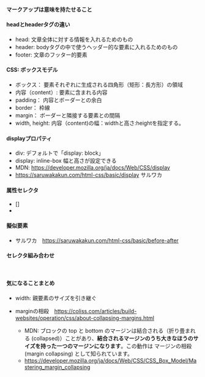 #### マークアップは意味を持たせること

#### headとheaderタグの違い
- head: 文章全体に対する情報を入れるためのもの
- header: bodyタグの中で使うヘッダー的な要素に入れるためのもの
- footer: 文章のフッター的要素

#### CSS: ボックスモデル
- ボックス： 要素それぞれに生成される四角形（矩形：長方形）の領域
- 内容（content）: 要素に含まれる内容
- padding： 内容とボーダーとの余白
- border： 枠線
- margin： ボーダーと隣接する要素との間隔
- width, height: 内容（content)の幅：widthと高さ:heightを指定する。

#### displayプロパティ
- div: デフォルトで「display: block」
- display: inline-box 幅と高さが設定できる
- MDN: https://developer.mozilla.org/ja/docs/Web/CSS/display
- https://saruwakakun.com/html-css/basic/display サルワカ

#### 属性セレクタ
- []
- 

#### 擬似要素
- サルワカ　https://saruwakakun.com/html-css/basic/before-after

#### セレクタ組み合わせ
```html
```
```css
```

#### 気になることまとめ
- width: 親要素のサイズを引き継ぐ

- marginの相殺　https://coliss.com/articles/build-websites/operation/css/about-collapsing-margins.html
  - MDN: ブロックの top と bottom のマージンは結合される（折り畳まれる (collapsed)）ことがあり、**結合されるマージンのうち大きなほうのサイズを持った一つのマージンになります**。この動作は マージンの相殺 (margin collapsing) として知られています。
  - https://developer.mozilla.org/ja/docs/Web/CSS/CSS_Box_Model/Mastering_margin_collapsing